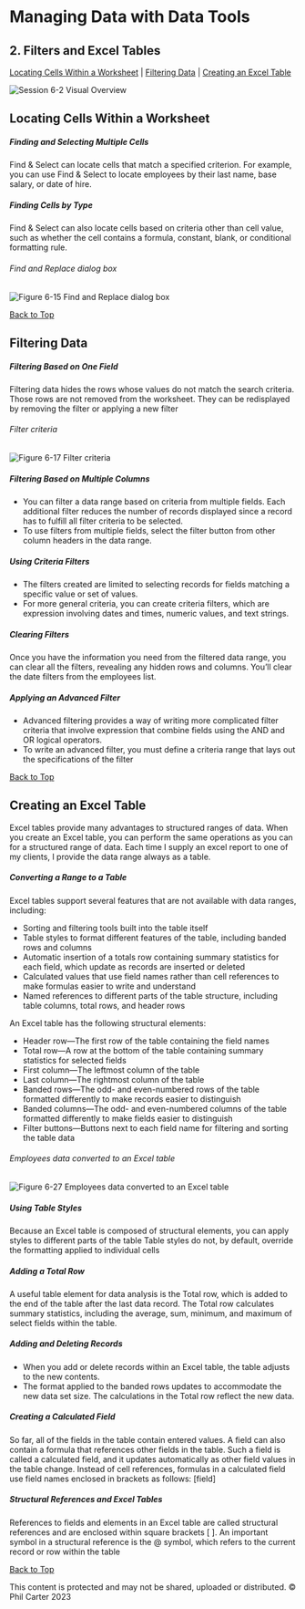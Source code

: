 # Managing Data with Data Tools
[](#top)
## 2. Filters and Excel Tables 
[Locating Cells Within a Worksheet](#locating-cells-within-a-worksheet) | [Filtering Data](#filtering-data) | [Creating an Excel Table](#creating-an-excel-table)

![Session 6-2 Visual Overview](../images/modules/M06/Session%206-2.png)  

## [](#locating-cells-within-a-worksheet)Locating Cells Within a Worksheet

##### Finding and Selecting Multiple Cells
Find & Select can locate cells that match a specified criterion. For example, you can use Find & Select to locate employees by their last name, base salary, or date of hire.

##### Finding Cells by Type
Find & Select can also locate cells based on criteria other than cell value, such as whether the cell contains a formula, constant, blank, or conditional formatting rule.

###### Find and Replace dialog box
![Figure 6-15 Find and Replace dialog box](../images/modules/M06/Figure%206-15.png)

[Back to Top](#top)

## [](#filtering-data)[](#filtering-data)Filtering Data

##### Filtering Based on One Field
Filtering data hides the rows whose values do not match the search criteria. Those rows are not removed from the worksheet. They can be redisplayed by removing the filter or applying a new filter

###### Filter criteria
![Figure 6-17 Filter criteria](../images/modules/M06/Figure%206-17.png)

##### Filtering Based on Multiple Columns
*   You can filter a data range based on criteria from multiple fields. Each additional filter reduces the number of records displayed since a record has to fulfill all filter criteria to be selected.
*   To use filters from multiple fields, select the filter button from other column headers in the data range.

##### Using Criteria Filters
*   The filters created are limited to selecting records for fields matching a specific value or set of values.
*   For more general criteria, you can create criteria filters, which are expression involving dates and times, numeric values, and text strings.

##### Clearing Filters
Once you have the information you need from the filtered data range, you can clear all the filters, revealing any hidden rows and columns. You’ll clear the date filters from the employees list.

##### Applying an Advanced Filter
*   Advanced filtering provides a way of writing more complicated filter criteria that involve expression that combine fields using the AND and OR logical operators.
*   To write an advanced filter, you must define a criteria range that lays out the specifications of the filter

[Back to Top](#top)

## [](#creating-an-excel-table)Creating an Excel Table
Excel tables provide many advantages to structured ranges of data. When you create an Excel table, you can perform the same operations as you can for a structured range of data. Each time I supply an excel report to one of my clients, I provide the data range always as a table. 

##### Converting a Range to a Table
Excel tables support several features that are not available with data ranges, including:

*   Sorting and filtering tools built into the table itself
*   Table styles to format different features of the table, including banded rows and columns
*   Automatic insertion of a totals row containing summary statistics for each field, which update as records are inserted or deleted
*   Calculated values that use field names rather than cell references to make formulas easier to write and understand
*   Named references to different parts of the table structure, including table columns, total rows, and header rows

An Excel table has the following structural elements:
*   Header row—The first row of the table containing the field names
*   Total row—A row at the bottom of the table containing summary statistics for selected fields
*   First column—The leftmost column of the table
*   Last column—The rightmost column of the table
*   Banded rows—The odd- and even-numbered rows of the table formatted differently to make records easier to distinguish
*   Banded columns—The odd- and even-numbered columns of the table formatted differently to make fields easier to distinguish
*   Filter buttons—Buttons next to each field name for filtering and sorting the table data

###### Employees data converted to an Excel table
![Figure 6-27 Employees data converted to an Excel table](../images/modules/M06/Figure%206-27.png)

##### Using Table Styles
Because an Excel table is composed of structural elements, you can apply styles to different parts of the table Table styles do not, by default, override the formatting applied to individual cells

##### Adding a Total Row
A useful table element for data analysis is the Total row, which is added to the end of the table after the last data record. The Total row calculates summary statistics, including the average, sum, minimum, and maximum of select fields within the table.

##### Adding and Deleting Records
*   When you add or delete records within an Excel table, the table adjusts to the new contents.
*   The format applied to the banded rows updates to accommodate the new data set size. The calculations in the Total row reflect the new data.

##### Creating a Calculated Field
So far, all of the fields in the table contain entered values. A field can also contain a formula that references other fields in the table. Such a field is called a calculated field, and it updates automatically as other field values in the table change. Instead of cell references, formulas in a calculated field use field names enclosed in brackets as follows: [field]

##### Structural References and Excel Tables
References to fields and elements in an Excel table are called structural references and are enclosed within square brackets [ ]. An important symbol in a structural reference is the @ symbol, which refers to the current record or row within the table

[Back to Top](#top)

This content is protected and may not be shared, uploaded or distributed. © Phil Carter 2023
